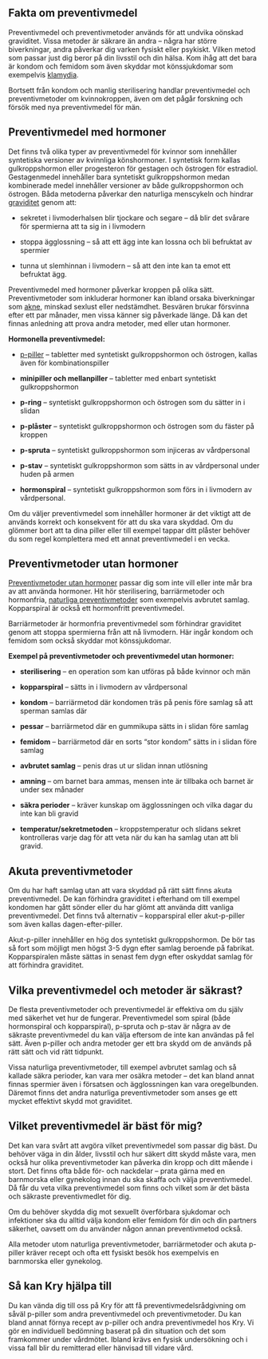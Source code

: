 Fakta om preventivmedel
-----------------------

Preventivmedel och preventivmetoder används för att undvika oönskad graviditet. Vissa metoder är säkrare än andra – några har större biverkningar, andra påverkar dig varken fysiskt eller psykiskt. Vilken metod som passar just dig beror på din livsstil och din hälsa. Kom ihåg att det bara är kondom och femidom som även skyddar mot könssjukdomar som exempelvis [klamydia](https://www.kry.se/fakta/klamydia/ "klamydia").

Bortsett från kondom och manlig sterilisering handlar preventivmedel och preventivmetoder om kvinnokroppen, även om det pågår forskning och försök med nya preventivmedel för män.

Preventivmedel med hormoner
---------------------------

Det finns två olika typer av preventivmedel för kvinnor som innehåller syntetiska versioner av kvinnliga könshormoner. I syntetisk form kallas gulkroppshormon eller progesteron för gestagen och östrogen för estradiol. Gestagenmedel innehåller bara syntetiskt gulkroppshormon medan kombinerade medel innehåller versioner av både gulkroppshormon och östrogen. Båda metoderna påverkar den naturliga menscykeln och hindrar [graviditet](https://www.kry.se/fakta/graviditet/ "graviditet") genom att:

*   sekretet i livmoderhalsen blir tjockare och segare – då blir det svårare för spermierna att ta sig in i livmodern
    
*   stoppa ägglossning – så att ett ägg inte kan lossna och bli befruktat av spermier
    
*   tunna ut slemhinnan i livmodern – så att den inte kan ta emot ett befruktat ägg.
    

Preventivmedel med hormoner påverkar kroppen på olika sätt. Preventivmetoder som inkluderar hormoner kan ibland orsaka biverkningar som [akne](https://www.kry.se/fakta/akne/ "akne"), minskad sexlust eller nedstämdhet. Besvären brukar försvinna efter ett par månader, men vissa känner sig påverkade länge. Då kan det finnas anledning att prova andra metoder, med eller utan hormoner.

**Hormonella preventivmedel:**

*   [p-piller](https://www.kry.se/fakta/p-piller/ "p-piller") – tabletter med syntetiskt gulkroppshormon och östrogen, kallas även för kombinationspiller
    
*   **minipiller och mellanpiller** – tabletter med enbart syntetiskt gulkroppshormon
    
*   **p-ring** – syntetiskt gulkroppshormon och östrogen som du sätter in i slidan
    
*   **p-plåster** – syntetiskt gulkroppshormon och östrogen som du fäster på kroppen
    
*   **p-spruta** – syntetiskt gulkroppshormon som injiceras av vårdpersonal
    
*   **p-stav** – syntetiskt gulkroppshormon som sätts in av vårdpersonal under huden på armen
    
*   **hormonspiral** – syntetiskt gulkroppshormon som förs in i livmodern av vårdpersonal.
    

Om du väljer preventivmedel som innehåller hormoner är det viktigt att de används korrekt och konsekvent för att du ska vara skyddad. Om du glömmer bort att ta dina piller eller till exempel tappar ditt plåster behöver du som regel komplettera med ett annat preventivmedel i en vecka.

Preventivmetoder utan hormoner
------------------------------

[Preventivmetoder utan hormoner](https://www.kry.se/fakta/preventivmetoder-utan-hormoner/ "preventivmetoder-utan-hormoner") passar dig som inte vill eller inte mår bra av att använda hormoner. Hit hör sterilisering, barriärmetoder och hormonfria, [naturliga preventivmetoder](https://www.kry.se/fakta/naturliga-preventivmetoder/ "naturliga-preventivmetoder") som exempelvis avbrutet samlag. Kopparspiral är också ett hormonfritt preventivmedel.

Barriärmetoder är hormonfria preventivmedel som förhindrar graviditet genom att stoppa spermierna från att nå livmodern. Här ingår kondom och femidom som också skyddar mot könssjukdomar.

**Exempel på preventivmetoder och preventivmedel utan hormoner:**

*   **sterilisering** – en operation som kan utföras på både kvinnor och män
    
*   **kopparspiral** – sätts in i livmodern av vårdpersonal
    
*   **kondom** – barriärmetod där kondomen träs på penis före samlag så att sperman samlas där
    
*   **pessar** – barriärmetod där en gummikupa sätts in i slidan före samlag
    
*   **femidom** – barriärmetod där en sorts “stor kondom” sätts in i slidan före samlag
    
*   **avbrutet samlag** – penis dras ut ur slidan innan utlösning
    
*   **amning** – om barnet bara ammas, mensen inte är tillbaka och barnet är under sex månader
    
*   **säkra perioder** – kräver kunskap om ägglossningen och vilka dagar du inte kan bli gravid
    
*   **temperatur/sekretmetoden** – kroppstemperatur och slidans sekret kontrolleras varje dag för att veta när du kan ha samlag utan att bli gravid.
    

Akuta preventivmetoder
----------------------

Om du har haft samlag utan att vara skyddad på rätt sätt finns akuta preventivmedel. De kan förhindra graviditet i efterhand om till exempel kondomen har gått sönder eller du har glömt att använda ditt vanliga preventivmedel. Det finns två alternativ – kopparspiral eller akut-p-piller som även kallas dagen-efter-piller.

Akut-p-piller innehåller en hög dos syntetiskt gulkroppshormon. De bör tas så fort som möjligt men högst 3-5 dygn efter samlag beroende på fabrikat. Kopparspiralen måste sättas in senast fem dygn efter oskyddat samlag för att förhindra graviditet.

Vilka preventivmedel och metoder är säkrast?
--------------------------------------------

De flesta preventivmetoder och preventivmedel är effektiva om du själv med säkerhet vet hur de fungerar. Preventivmedel som spiral (både hormonspiral och kopparspiral), p-spruta och p-stav är några av de säkraste preventivmedel du kan välja eftersom de inte kan användas på fel sätt. Även p-piller och andra metoder ger ett bra skydd om de används på rätt sätt och vid rätt tidpunkt.

Vissa naturliga preventivmetoder, till exempel avbrutet samlag och så kallade säkra perioder, kan vara mer osäkra metoder – det kan bland annat finnas spermier även i försatsen och ägglossningen kan vara oregelbunden. Däremot finns det andra naturliga preventivmetoder som anses ge ett mycket effektivt skydd mot graviditet.

Vilket preventivmedel är bäst för mig?
--------------------------------------

Det kan vara svårt att avgöra vilket preventivmedel som passar dig bäst. Du behöver väga in din ålder, livsstil och hur säkert ditt skydd måste vara, men också hur olika preventivmetoder kan påverka din kropp och ditt mående i stort. Det finns ofta både för- och nackdelar – prata gärna med en barnmorska eller gynekolog innan du ska skaffa och välja preventivmedel. Då får du veta vilka preventivmedel som finns och vilket som är det bästa och säkraste preventivmedlet för dig.

Om du behöver skydda dig mot sexuellt överförbara sjukdomar och infektioner ska du alltid välja kondom eller femidom för din och din partners säkerhet, oavsett om du använder någon annan preventivmetod också.

Alla metoder utom naturliga preventivmetoder, barriärmetoder och akuta p-piller kräver recept och ofta ett fysiskt besök hos exempelvis en barnmorska eller gynekolog.

Så kan Kry hjälpa till
----------------------

Du kan vända dig till oss på Kry för att få preventivmedelsrådgivning om såväl p-piller som andra preventivmedel och preventivmetoder. Du kan bland annat förnya recept av p-piller och andra preventivmedel hos Kry. Vi gör en individuell bedömning baserat på din situation och det som framkommer under vårdmötet. Ibland krävs en fysisk undersökning och i vissa fall blir du remitterad eller hänvisad till vidare vård.